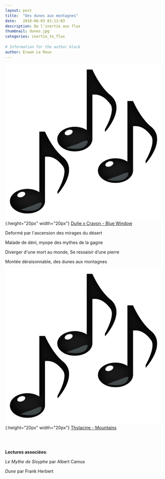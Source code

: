 ```yaml
---
layout: post
title:  "Des dunes aux montagnes"
date:   2018-06-03 01:11:03
description: De l'inertie aux flux
thumbnail: dunes.jpg
categories: inertia_to_flux

# Information for the author block
author: Erwan Le Roux
---
```


 
![](/assets/img/notes.png){:height="20px" width="20px"} [Duñe x Crayon - Blue Window][link1] 

Deformé par l'ascension des mirages du désert

Malade de déni, myope des mythes de la gagne 

Diverger d'une mort au monde, Se ressaisir d’une pierre 

Montée déraisonnable, des dunes aux montagnes

![](/assets/img/notes.png){:height="20px" width="20px"} [Thylacine - Mountains][link2] 



[link1]: https://www.youtube.com/watch?v=gBpvzqf7Z_c
[link2]: https://www.youtube.com/watch?v=ns0LIuBPX9Q

<br/>
<br/>

**Lectures associées**: 

_Le Mythe de Sisyphe_ par Albert Camus 

_Dune_ par Frank Herbert

